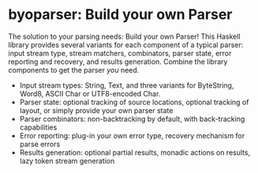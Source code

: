 # byoparser: Build your own Parser

The solution to your parsing needs: Build your own Parser! This Haskell library
provides several variants for each component of a typical parser: input stream
type, stream matchers, combinators, parser state, error reporting and recovery,
and results generation. Combine the library components to get the parser _you_
need.

  * Input stream types: String, Text, and three variants for ByteString,
    Word8, ASCII Char or UTF8-encoded Char.
  * Parser state: optional tracking of source locations, optional
    tracking of layout, or simply provide your own parser state
  * Parser combinators: non-backtracking by default, with back-tracking
    capabilities
  * Error reporting: plug-in your own error type, recovery mechanism for
    parse errors
  * Results generation: optional partial results, monadic actions on results,
    lazy token stream generation

